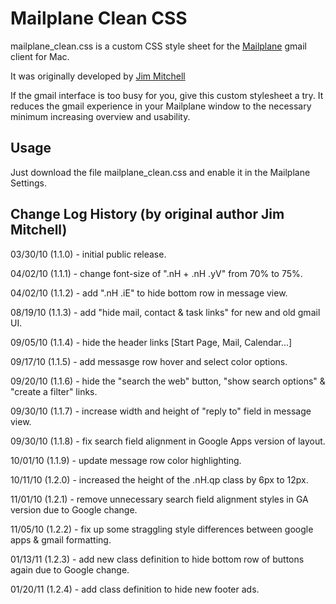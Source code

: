 Mailplane Clean CSS
===================

mailplane_clean.css is a custom CSS style sheet for the [Mailplane](http://mailplaneapp.com/) gmail client for Mac.

It was originally developed by [Jim Mitchell](http://jimmitchell.org/projects/mailplane_clean_css/)

If the gmail interface is too busy for you, give this custom stylesheet a try. It reduces the gmail experience in your Mailplane window to the necessary minimum increasing overview and usability.

Usage
-----

Just download the file mailplane_clean.css and enable it in the Mailplane Settings.

Change Log History (by original author Jim Mitchell)
----------------------------------------------------
03/30/10	(1.1.0) - initial public release.

04/02/10	(1.1.1) - change font-size of ".nH + .nH .yV" from 70% to 75%.

04/02/10	(1.1.2) - add ".nH .iE" to hide bottom row in message view.

08/19/10	(1.1.3) - add "hide mail, contact & task links" for new and old gmail UI.

09/05/10	(1.1.4) - hide the header links [Start Page, Mail, Calendar...]

09/17/10	(1.1.5) - add messasge row hover and select color options.

09/20/10	(1.1.6) - hide the "search the web" button, "show search options" & "create a filter" links.

09/30/10	(1.1.7) - increase width and height of "reply to" field in message view.

09/30/10	(1.1.8) - fix search field alignment in Google Apps version of layout.

10/01/10	(1.1.9) - update message row color highlighting.

10/11/10	(1.2.0) - increased the height of the .nH.qp class by 6px to 12px.

11/01/10	(1.2.1) - remove unnecessary search field alignment styles in GA version due to Google change.

11/05/10	(1.2.2) - fix up some straggling style differences between google apps & gmail formatting.

01/13/11	(1.2.3) - add new class definition to hide bottom row of buttons again due to Google change.

01/20/11	(1.2.4) - add class definition to hide new footer ads.
